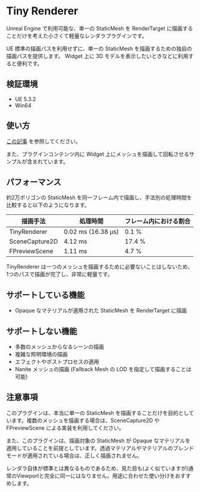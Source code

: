 # Tiny Renderer

Unreal Engine で利用可能な、単一の StaticMesh を RenderTarget に描画することだけを考えた小さくて軽量なレンダラプラグインです。

UE 標準の描画パスを利用せずに、単一の StaticMesh を描画するための独自の描画パスを提供します。
Widget 上に 3D モデルを表示したいときなどに利用すると便利です。

## 検証環境
- UE 5.3.2
- Win64

## 使い方
[この記事](https://strv.dev/blog/unrealengine--lets-implement-a-single-mesh-renderer-3/#%E3%83%97%E3%83%A9%E3%82%B0%E3%82%A4%E3%83%B3%E3%81%AE%E5%85%AC%E9%96%8B) を参照してください。

また、プラグインコンテンツ内に Widget 上にメッシュを描画して回転させるサンプルが含まれています。

## パフォーマンス
約2万ポリゴンの StaticMesh を同一フレーム内で描画し、手法別の処理時間を比較すると以下のようになります。

| 描画手法 | 処理時間 | フレーム内における割合 |
| --- | --- | --- |
| TinyRenderer | 0.02 ms (16.38 μs) | 0.1 % |
| SceneCapture2D | 4.12 ms | 17.4 % |
| FPreviewScene | 1.11 ms | 4.7 % |

TinyRenderer は一つのメッシュを描画するために必要ないことはしないため、1つのパスで描画が完了し、非常に軽量です。

## サポートしている機能
- Opaque なマテリアルが適用された StaticMesh を RenderTarget に描画

## サポートしない機能
- 多数のメッシュからなるシーンの描画
- 複雑な照明環境の描画
- エフェクトやポストプロセスの適用
- Nanite メッシュの描画 (Fallback Mesh の LOD を指定して描画することは可能)

## 注意事項
このプラグインは、本当に単一の StaticMesh を描画することだけを目的としています。複数のメッシュを描画する場合は、SceneCapture2D や FPreviewScene による実装を利用してください。

また、このプラグインは、描画対象の StaticMesh が Opaque なマテリアルを適用していることを前提としています。透過マテリアルやマテリアルのブレンドモードが適用されている場合は、正しく描画されません。

レンダラ自体が標準とは異なるものであるため、見た目も(よく似ていますが)通常のViewportと完全に同一にはなりません。用途に合わせた使い分けをおすすめします。